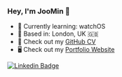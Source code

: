 ### Hey, I'm JooMin 👋

- 🌱 Currently learning: watchOS
- 📍 Based in: London, UK 🇬🇧
- 📄 Check out my [GitHub CV](https://github.com/jooomin/CV)
- 🖥 Check out my [Portfolio Website](https://portfolio-f9wyhwcfy-jooomin.vercel.app/)

[![Linkedin Badge](https://img.shields.io/badge/LinkedIn-JooMin%20Choi-blue?style=social&logo=linkedin)](https://www.linkedin.com/in/joomin-choi-b42933152/)


<!--
**jooomin/jooomin** is a ✨ _special_ ✨ repository because its `README.md` (this file) appears on your GitHub profile.

Here are some ideas to get you started:

- 🔭 I’m currently working on ...
- 🌱 I’m currently learning ...
- 👯 I’m looking to collaborate on ...
- 🤔 I’m looking for help with ...
- 💬 Ask me about ...
- 📫 How to reach me: ...
- 😄 Pronouns: ...
- ⚡ Fun fact: ...
-->
